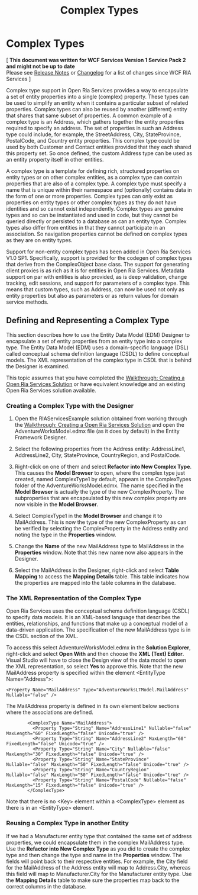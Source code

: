 ﻿---
title: Complex Types
TOCTitle: Complex Types
ms:assetid: e3274e11-15f7-4cd7-9605-329de6f5a129
ms:mtpsurl: https://msdn.microsoft.com/en-us/library/Gg602753(v=VS.91)
ms:contentKeyID: 34015850
ms.date: 08/19/2013
mtps_version: v=VS.91
---

# Complex Types

\[ **This document was written for WCF Services Version 1 Service Pack 2 and might not be up to date** <br />
Please see [Release Notes](https://github.com/OpenRIAServices/OpenRiaServices/releases) or [Changelog](https://github.com/OpenRIAServices/OpenRiaServices/blob/main/Changelog.md) for a list of changes since WCF RIA Services \]

Complex type support in Open Ria Services provides a way to encapsulate a set of entity properties into a single (complex) property. These types can be used to simplify an entity when it contains a particular subset of related properties. Complex types can also be reused by another (different) entity that shares that same subset of properties. A common example of a complex type is an Address, which gathers together the entity properties required to specify an address. The set of properties in such an Address type could include, for example, the StreetAddress, City, StateProvince, PostalCode, and Country entity properties. This complex type could be used by both Customer and Contact entities provided that they each shared this property set. So once defined, the custom Address type can be used as an entity property itself in other entities.

A complex type is a template for defining rich, structured properties on entity types or on other complex entities, as a complex type can contain properties that are also of a complex type. A complex type must specify a name that is unique within their namespace and (optionally) contains data in the form of one or more properties. Complex types can only exist as properties on entity types or other complex types as they do not have identities and so cannot exist independently. Complex types are genuine types and so can be instantiated and used in code, but they cannot be queried directly or persisted to a database as can an entity type. Complex types also differ from entities in that they cannot participate in an association. So navigation properties cannot be defined on complex types as they are on entity types.

Support for non-entity complex types has been added in Open Ria Services V1.0 SP1. Specifically, support is provided for the codegen of complex types that derive from the ComplexObject base class. The support for generating client proxies is as rich as it is for entities in Open Ria Services. Metadata support on par with entities is also provided, as is deep validation, change tracking, edit sessions, and support for parameters of a complex type. This means that custom types, such as Address, can now be used not only as entity properties but also as parameters or as return values for domain service methods.

## Defining and Representing a Complex Type

This section describes how to use the Entity Data Model (EDM) Designer to encapsulate a set of entity properties from an entity type into a complex type. The Entity Data Model (EDM) uses a domain-specific language (DSL) called conceptual schema definition language (CSDL) to define conceptual models. The XML representation of the complex type in CSDL that is behind the Designer is examined.

This topic assumes that you have completed the [Walkthrough: Creating a Open Ria Services Solution](./ee707376) or have equivalent knowledge and an existing Open Ria Services solution available.

### Creating a Complex Type with the Designer

1.  Open the RIAServicesExample solution obtained from working through the [Walkthrough: Creating a Open Ria Services Solution](./ee707376) and open the AdventureWorksModel.edmx file (as it does by default) in the Entity Framework Designer.

2.  Select the following properties from the Address entity: AddressLine1, AddressLine2, City, StateProvince, CountryRegion, and PostalCode.

3.  Right-click on one of them and select **Refactor into New Complex Type**. This causes the **Model Browser** to open, where the complex type just created, named ComplexType1 by default, appears in the ComplexTypes folder of the AdventureWorksModel.edmx. The name specified in the **Model Browser** is actually the type of the new ComplexProperty. The subproperties that are encapsulated by this new complex property are now visible in the **Model Browser**.

4.  Select ComplexType1 in the **Model Browser** and change it to MailAddress. This is now the type of the new ComplexProperty as can be verified by selecting the ComplexProperty in the Address entity and noting the type in the **Properties** window.

5.  Change the **Name** of the new MailAddress type to MailAddress in the **Properties** window. Note that this new name now also appears in the Designer.

6.  Select the MailAddress in the Designer, right-click and select **Table Mapping** to access the **Mapping Details** table. This table indicates how the properties are mapped into the table columns in the database.

### The XML Representation of the Complex Type

Open Ria Services uses the conceptual schema definition language (CSDL) to specify data models. It is an XML-based language that describes the entities, relationships, and functions that make up a conceptual model of a data-driven application. The specification of the new MailAddress type is in the CSDL section of the XML.

To access this select AdventureWorksModel.edmx in the **Solution Explorer**, right-click and select **Open With** and then choose the **XML (Text) Editor**. Visual Studio will have to close the Design view of the data model to open the XML representation, so select **Yes** to approve this. Note that the new MailAddress property is specified within the element \<EntityType Name=”Address”\>:

    <Property Name="MailAddress" Type="AdventureWorksLTModel.MailAddress" Nullable="false" />

The MailAddress property is defined in its own element below sections where the associations are defined.

``` 
        <ComplexType Name="MailAddress">
          <Property Type="String" Name="AddressLine1" Nullable="false" MaxLength="60" FixedLength="false" Unicode="true" />
          <Property Type="String" Name="AddressLine2" MaxLength="60" FixedLength="false" Unicode="true" />
          <Property Type="String" Name="City" Nullable="false" MaxLength="30" FixedLength="false" Unicode="true" />
          <Property Type="String" Name="StateProvince" Nullable="false" MaxLength="50" FixedLength="false" Unicode="true" />
          <Property Type="String" Name="CountryRegion" Nullable="false" MaxLength="50" FixedLength="false" Unicode="true" />
          <Property Type="String" Name="PostalCode" Nullable="false" MaxLength="15" FixedLength="false" Unicode="true" />
        </ComplexType>
```

Note that there is no \<Key\> element within a \<ComplexType\> element as there is in an \<EntityType\> element.

### Reusing a Complex Type in another Entity

If we had a Manufacturer entity type that contained the same set of address properties, we could encapsulate them in the complex MailAddress type. Use the **Refactor into New Complex Type** as you did to create the complex type and then change the type and name in the **Properties** window. The fields will point back to their respective entities. For example, the City field for the MailAddress of the Address entity will map to Address.City, whereas this field will map to Manufacturer.City for the Manufacturer entity type. Use the **Mapping Details** table to make sure the properties map back to the correct columns in the database.

